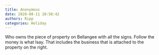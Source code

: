 ```yaml
---
title: Anonymous
date: 2020-08-11 10:58:42
authors: Ripp
categories: Holiday
---
```


 Who owns the piece of property on Bellangee with all the signs. Follow the money is what  Isay. That includes the business that is attached to the property on the right.